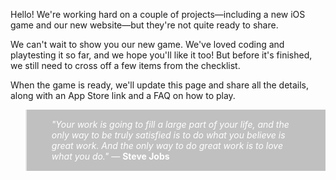 Hello! We're working hard on a couple of projects—including a new iOS game and our new website—but they're not quite ready to share.

We can't wait to show you our new game. We've loved coding and playtesting it so far, and we hope you'll like it too! But before it's finished, we still need to cross off a few items from the checklist.

When the game is ready, we'll update this page and share all the details, along with an App Store link and a FAQ on how to play.

<blockquote style="background-color:#C0C0C0; color:white; padding:15px 40px;">
<em>"Your work is going to fill a large part of your life, and the only way to be truly satisfied is to do what you believe is great work. And the only way to do great work is to love what you do."</em> — <b>Steve Jobs</b> </blockquote>
